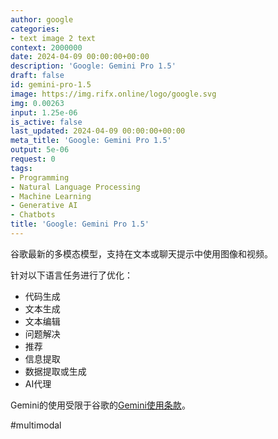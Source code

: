 ```yaml
---
author: google
categories:
- text image 2 text
context: 2000000
date: 2024-04-09 00:00:00+00:00
description: 'Google: Gemini Pro 1.5'
draft: false
id: gemini-pro-1.5
image: https://img.rifx.online/logo/google.svg
img: 0.00263
input: 1.25e-06
is_active: false
last_updated: 2024-04-09 00:00:00+00:00
meta_title: 'Google: Gemini Pro 1.5'
output: 5e-06
request: 0
tags:
- Programming
- Natural Language Processing
- Machine Learning
- Generative AI
- Chatbots
title: 'Google: Gemini Pro 1.5'
---
```
















谷歌最新的多模态模型，支持在文本或聊天提示中使用图像和视频。

针对以下语言任务进行了优化：

- 代码生成
- 文本生成
- 文本编辑
- 问题解决
- 推荐
- 信息提取
- 数据提取或生成
- AI代理

Gemini的使用受限于谷歌的[Gemini使用条款](https://ai.google.dev/terms)。

#multimodal

